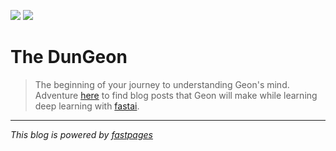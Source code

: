 ![](https://github.com/geon-youn/DunGeon/workflows/CI/badge.svg) 
![](https://github.com/geon-youn/DunGeon/workflows/GH-Pages%20Status/badge.svg) 

# The DunGeon

> The beginning of your journey to understanding Geon's mind. Adventure [here](https://geon-youn.github.io/DunGeon/) to find blog posts that Geon will make while learning deep learning with [fastai](https://www.fast.ai). 

---

_This blog is powered by [fastpages](https://github.com/fastai/fastpages)_
